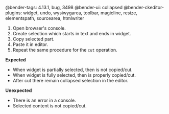 @bender-tags: 4.13.1, bug, 3498
@bender-ui: collapsed
@bender-ckeditor-plugins: widget, undo, wysiwygarea, toolbar, magicline, resize, elementspath, sourcearea, htmlwriter

1. Open browser's console.
2. Create selection which starts in text and ends in widget.
3. Copy selected part.
4. Paste it in editor.
5. Repeat the same procedure for the `cut` operation.

**Expected**

* When widget is partially selected, then is not copied/cut.
* When widget is fully selected, then is properly copied/cut.
* After cut there remain collapsed selection in the editor.

**Unexpected**

* There is an error in a console.
* Selected content is not copied/cut.
